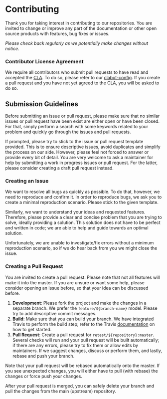 # Contributing

Thank you for taking interest in contributing to our repositories. You are invited to change or improve any part of the documentation or other open source products with features, bug fixes or issues. 

*Please check back regularly as we potentially make changes without notice.*

### Contributor License Agreement

We require all contributors who submit pull requests to have read and accepted the [CLA](https://github.com/retest/clabot-config/blob/master/Contributor-License-Agreement.md). To do so, please refer to our [clabot-config](https://github.com/retest/clabot-config). If you create a pull request and you have not yet agreed to the CLA, you will be asked to do so.

## Submission Guidelines

Before submitting an issue or pull request, please make sure that no similar issues or pull request have been exist are either open or have been closed. For that, simply perform a search with some keywords related to your problem and quickly go through the issues and pull requests.

If prompted, please try to stick to the issue or pull request template provided. This is to ensure descriptive issues, avoid duplicates and simplify the process on our side. However, please feel not forced to answer or provide every bit of detail. You are very welcome to ask a maintainer for help by submitting a work in progress issues or pull request. For the latter, please consider creating a draft pull request instead.

### Creating an Issue

We want to resolve all bugs as quickly as possible. To do that, however, we need to reproduce and confirm it. In order to reproduce bugs, we ask you to create a minimal reproduction scenario. Please stick to the given template.

Similarly, we want to understand your ideas and requested features. Therefore, please provide a clear and concise problem that you are trying to solve, ideally providing a solution. This solution does not have to be perfect and written in code; we are able to help and guide towards an optimal solution.

Unfortunately, we are unable to investigate/fix errors without a minimum reproduction scenario, so if we do hear back from you we might close the issue.

### Creating a Pull Request

You are invited to create a pull request. Please note that not all features will make it into the master. If you are unsure or want some help, please consider opening an issue before, so that your idea can be discussed before.

1. **Development**: Please fork the project and make the changes in a separate branch. We prefer the `feature/${branch-name}` model. Please try to add descriptive commit messages.
2. **Build**: Make sure that you can build your branch. We have integrated Travis to perform the build step; refer to the Travis [documentation](https://docs.travis-ci.com/) on how to get started.
3. **Pull Request**: Create a pull request for `retest/${repository}:master`. Several checks will run and your pull request will be built automatically; if there are any errors, please try to fix them or allow edits by maintainers. If we suggest changes, discuss or perform them, and lastly, rebase and push your branch.

Note that your pull request will be rebased automatically onto the master. If you see unexpected changes, you will either have to pull (with rebase) the changes or force push your changes.

After your pull request is merged, you can safely delete your branch and pull the changes from the main (upstream) repository.